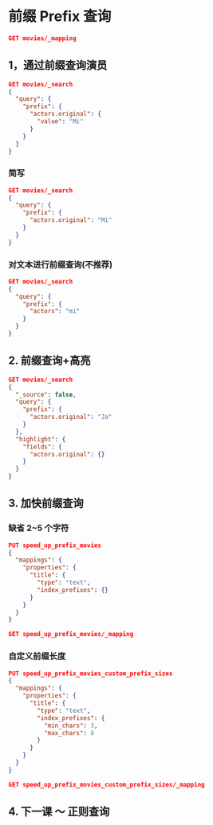 # 前缀 Prefix 查询

```json
GET movies/_mapping
```

## 1，通过前缀查询演员

```json
GET movies/_search
{
  "query": {
    "prefix": {
      "actors.original": {
        "value": "Mi"
      }
    }
  }
}
```

### 简写

```json
GET movies/_search
{
  "query": {
    "prefix": {
      "actors.original": "Mi"
    }
  }
}
```

### 对文本进行前缀查询(不推荐)

```json
GET movies/_search
{
  "query": {
    "prefix": {
      "actors": "mi"
    }
  }
}
```

## 2. 前缀查询+高亮

```json
GET movies/_search
{
  "_source": false,
  "query": {
    "prefix": {
      "actors.original": "Ja"
    }
  },
  "highlight": {
    "fields": {
      "actors.original": {}
    }
  }
}
```

## 3. 加快前缀查询

### 缺省 2~5 个字符

```json
PUT speed_up_prefix_movies
{
  "mappings": {
    "properties": {
      "title": {
        "type": "text",
        "index_prefixes": {}
      }
    }
  }
}

GET speed_up_prefix_movies/_mapping
```

### 自定义前缀长度

```json
PUT speed_up_prefix_movies_custom_prefix_sizes
{
  "mappings": {
    "properties": {
      "title": {
        "type": "text",
        "index_prefixes": {
          "min_chars": 3,
          "max_chars": 8
        }
      }
    }
  }
}

GET speed_up_prefix_movies_custom_prefix_sizes/_mapping
```

## 4. 下一课 ～ 正则查询
